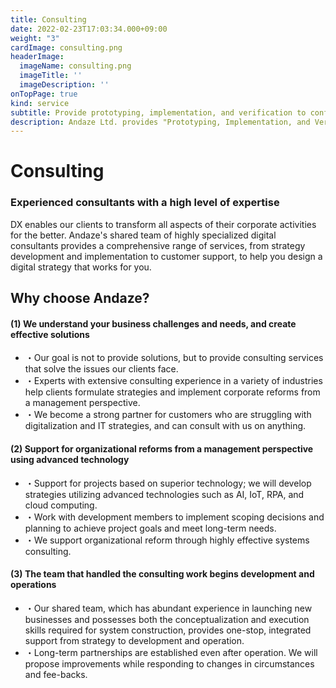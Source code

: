 ```yaml
---
title: Consulting
date: 2022-02-23T17:03:34.000+09:00
weight: "3"
cardImage: consulting.png
headerImage:
  imageName: consulting.png
  imageTitle: ''
  imageDescription: ''
onTopPage: true
kind: service
subtitle: Provide prototyping, implementation, and verification to confirm feasibility of system development and make investment decisions
description: Andaze Ltd. provides "Prototyping, Implementation, and Verification" to confirm the feasibility of system development and to make investment decisions The first step to success in DX is PoC (Proof of Concept). Andaze offers PoC services for companies considering the introduction of a new system or the establishment of security.
---
```

# Consulting



### Experienced consultants with a high level of expertise

DX enables our clients to transform all aspects of their corporate activities for the better. Andaze's shared team of highly specialized digital consultants provides a comprehensive range of services, from strategy development and implementation to customer support, to help you design a digital strategy that works for you.



## Why choose Andaze?



#### (1) We understand your business challenges and needs, and create effective solutions

* ・Our goal is not to provide solutions, but to provide consulting services that solve the issues our clients face.
* ・Experts with extensive consulting experience in a variety of industries help clients formulate strategies and implement corporate reforms from a management perspective.
* ・We become a strong partner for customers who are struggling with digitalization and IT strategies, and can consult with us on anything.



#### (2) Support for organizational reforms from a management perspective using advanced technology

* ・Support for projects based on superior technology; we will develop strategies utilizing advanced technologies such as AI, IoT, RPA, and cloud computing.
* ・Work with development members to implement scoping decisions and planning to achieve project goals and meet long-term needs.
* ・We support organizational reform through highly effective systems consulting.



#### (3) The team that handled the consulting work begins development and operations

* ・Our shared team, which has abundant experience in launching new businesses and possesses both the conceptualization and execution skills required for system construction, provides one-stop, integrated support from strategy to development and operation.
* ・Long-term partnerships are established even after operation. We will propose improvements while responding to changes in circumstances and fee-backs.


